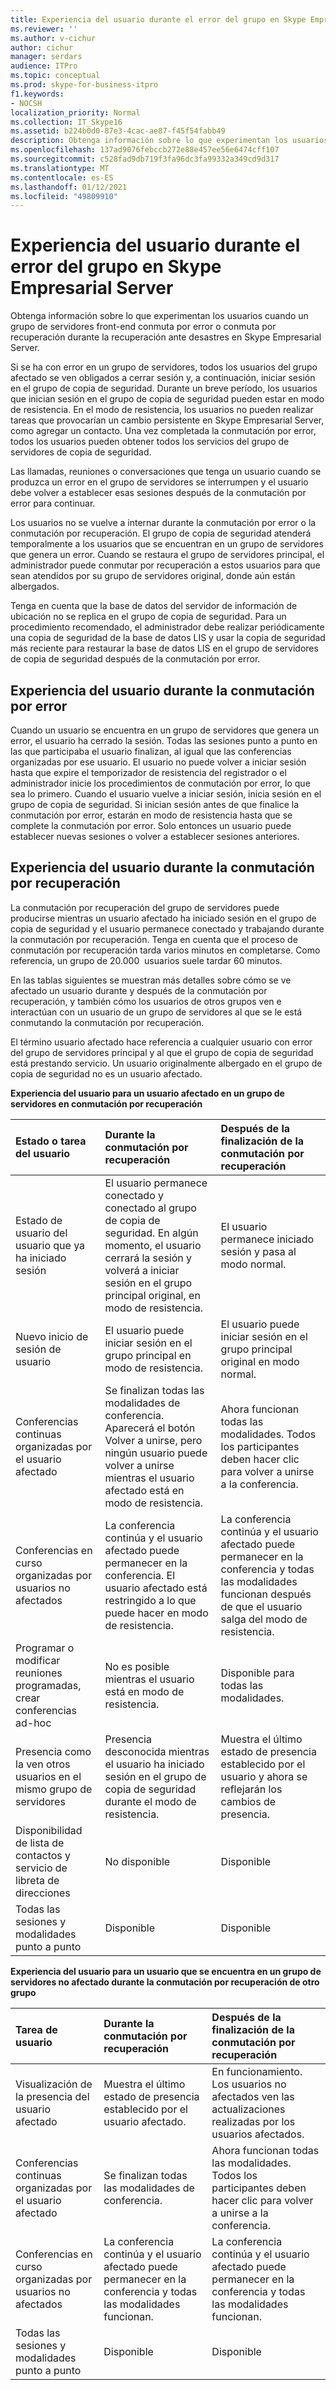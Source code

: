 ```yaml
---
title: Experiencia del usuario durante el error del grupo en Skype Empresarial Server
ms.reviewer: ''
ms.author: v-cichur
author: cichur
manager: serdars
audience: ITPro
ms.topic: conceptual
ms.prod: skype-for-business-itpro
f1.keywords:
- NOCSH
localization_priority: Normal
ms.collection: IT_Skype16
ms.assetid: b224b0d0-87e3-4cac-ae87-f45f54fabb49
description: Obtenga información sobre lo que experimentan los usuarios cuando un grupo de servidores front-end conmuta por error o conmuta por recuperación durante la recuperación ante desastres en Skype Empresarial Server.
ms.openlocfilehash: 137ad9076febccb272e88e457ee56e6474cff107
ms.sourcegitcommit: c528fad9db719f3fa96dc3fa99332a349cd9d317
ms.translationtype: MT
ms.contentlocale: es-ES
ms.lasthandoff: 01/12/2021
ms.locfileid: "49809910"
---
```

# <a name="user-experience-during-pool-failure-in-skype-for-business-server"></a>Experiencia del usuario durante el error del grupo en Skype Empresarial Server
 
Obtenga información sobre lo que experimentan los usuarios cuando un grupo de servidores front-end conmuta por error o conmuta por recuperación durante la recuperación ante desastres en Skype Empresarial Server.
  
Si se ha con error en un grupo de servidores, todos los usuarios del grupo afectado se ven obligados a cerrar sesión y, a continuación, iniciar sesión en el grupo de copia de seguridad. Durante un breve período, los usuarios que inician sesión en el grupo de copia de seguridad pueden estar en modo de resistencia. En el modo de resistencia, los usuarios no pueden realizar tareas que provocarían un cambio persistente en Skype Empresarial Server, como agregar un contacto. Una vez completada la conmutación por error, todos los usuarios pueden obtener todos los servicios del grupo de servidores de copia de seguridad.
  
Las llamadas, reuniones o conversaciones que tenga un usuario cuando se produzca un error en el grupo de servidores se interrumpen y el usuario debe volver a establecer esas sesiones después de la conmutación por error para continuar.
  
Los usuarios no se vuelve a internar durante la conmutación por error o la conmutación por recuperación. El grupo de copia de seguridad atenderá temporalmente a los usuarios que se encuentran en un grupo de servidores que genera un error. Cuando se restaura el grupo de servidores principal, el administrador puede conmutar por recuperación a estos usuarios para que sean atendidos por su grupo de servidores original, donde aún están albergados.
  
Tenga en cuenta que la base de datos del servidor de información de ubicación no se replica en el grupo de copia de seguridad. Para un procedimiento recomendado, el administrador debe realizar periódicamente una copia de seguridad de la base de datos LIS y usar la copia de seguridad más reciente para restaurar la base de datos LIS en el grupo de servidores de copia de seguridad después de la conmutación por error.
  
## <a name="user-experience-during-failover"></a>Experiencia del usuario durante la conmutación por error

Cuando un usuario se encuentra en un grupo de servidores que genera un error, el usuario ha cerrado la sesión. Todas las sesiones punto a punto en las que participaba el usuario finalizan, al igual que las conferencias organizadas por ese usuario. El usuario no puede volver a iniciar sesión hasta que expire el temporizador de resistencia del registrador o el administrador inicie los procedimientos de conmutación por error, lo que sea lo primero. Cuando el usuario vuelve a iniciar sesión, inicia sesión en el grupo de copia de seguridad. Si inician sesión antes de que finalice la conmutación por error, estarán en modo de resistencia hasta que se complete la conmutación por error. Solo entonces un usuario puede establecer nuevas sesiones o volver a establecer sesiones anteriores.
  
## <a name="user-experience-during-failback"></a>Experiencia del usuario durante la conmutación por recuperación

La conmutación por recuperación del grupo de servidores puede producirse mientras un usuario afectado ha iniciado sesión en el grupo de copia de seguridad y el usuario permanece conectado y trabajando durante la conmutación por recuperación. Tenga en cuenta que el proceso de conmutación por recuperación tarda varios minutos en completarse. Como referencia, un grupo de 20.000  usuarios suele tardar 60 minutos.
  
En las tablas siguientes se muestran más detalles sobre cómo se ve afectado un usuario durante y después de la conmutación por recuperación, y también cómo los usuarios de otros grupos ven e interactúan con un usuario de un grupo de servidores al que se le está conmutando la conmutación por recuperación. 
  
El término usuario afectado hace referencia a cualquier usuario con error del grupo de servidores principal y al que el grupo de copia de seguridad está prestando servicio. Un usuario originalmente albergado en el grupo de copia de seguridad no es un usuario afectado.
  
**Experiencia del usuario para un usuario afectado en un grupo de servidores en conmutación por recuperación**

|**Estado o tarea del usuario**|**Durante la conmutación por recuperación**|**Después de la finalización de la conmutación por recuperación**|
|:-----|:-----|:-----|
|Estado de usuario del usuario que ya ha iniciado sesión  <br/> |El usuario permanece conectado y conectado al grupo de copia de seguridad. En algún momento, el usuario cerrará la sesión y volverá a iniciar sesión en el grupo principal original, en modo de resistencia.  <br/> |El usuario permanece iniciado sesión y pasa al modo normal.  <br/> |
|Nuevo inicio de sesión de usuario  <br/> |El usuario puede iniciar sesión en el grupo principal en modo de resistencia.  <br/> |El usuario puede iniciar sesión en el grupo principal original en modo normal.  <br/> |
|Conferencias continuas organizadas por el usuario afectado  <br/> |Se finalizan todas las modalidades de conferencia. Aparecerá el botón Volver a unirse, pero ningún usuario puede volver a unirse mientras el usuario afectado está en modo de resistencia.  <br/> |Ahora funcionan todas las modalidades. Todos los participantes deben hacer clic para volver a unirse a la conferencia.  <br/> |
|Conferencias en curso organizadas por usuarios no afectados  <br/> |La conferencia continúa y el usuario afectado puede permanecer en la conferencia. El usuario afectado está restringido a lo que puede hacer en modo de resistencia.  <br/> |La conferencia continúa y el usuario afectado puede permanecer en la conferencia y todas las modalidades funcionan después de que el usuario salga del modo de resistencia.  <br/> |
|Programar o modificar reuniones programadas, crear conferencias ad-hoc  <br/> |No es posible mientras el usuario está en modo de resistencia.  <br/> |Disponible para todas las modalidades.  <br/> |
|Presencia como la ven otros usuarios en el mismo grupo de servidores  <br/> |Presencia desconocida mientras el usuario ha iniciado sesión en el grupo de copia de seguridad durante el modo de resistencia.  <br/> |Muestra el último estado de presencia establecido por el usuario y ahora se reflejarán los cambios de presencia.  <br/> |
|Disponibilidad de lista de contactos y servicio de libreta de direcciones  <br/> |No disponible  <br/> |Disponible  <br/> |
|Todas las sesiones y modalidades punto a punto  <br/> |Disponible  <br/> |Disponible  <br/> |
   
**Experiencia del usuario para un usuario que se encuentra en un grupo de servidores no afectado durante la conmutación por recuperación de otro grupo**

|**Tarea de usuario**|**Durante la conmutación por recuperación**|**Después de la finalización de la conmutación por recuperación**|
|:-----|:-----|:-----|
|Visualización de la presencia del usuario afectado  <br/> |Muestra el último estado de presencia establecido por el usuario afectado.  <br/> |En funcionamiento. Los usuarios no afectados ven las actualizaciones realizadas por los usuarios afectados.  <br/> |
|Conferencias continuas organizadas por el usuario afectado  <br/> |Se finalizan todas las modalidades de conferencia.  <br/> |Ahora funcionan todas las modalidades. Todos los participantes deben hacer clic para volver a unirse a la conferencia.  <br/> |
|Conferencias en curso organizadas por usuarios no afectados  <br/> |La conferencia continúa y el usuario afectado puede permanecer en la conferencia y todas las modalidades funcionan.  <br/> |La conferencia continúa y el usuario afectado puede permanecer en la conferencia y todas las modalidades funcionan.  <br/> |
|Todas las sesiones y modalidades punto a punto  <br/> |Disponible  <br/> |Disponible  <br/> |
   

